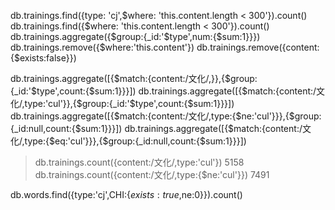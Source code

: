 db.trainings.find({type: 'cj',$where: 'this.content.length < 300'}).count()
db.trainings.find({$where: 'this.content.length < 300'}).count()
db.trainings.aggregate({$group:{_id:'$type',num:{$sum:1}}})
db.trainings.remove({$where:'this.content'})
db.trainings.remove({content: {$exists:false}})

db.trainings.aggregate([{$match:{content:/文化/,}},{$group:{_id:'$type',count:{$sum:1}}}])
db.trainings.aggregate([{$match:{content:/文化/,type:'cul'}},{$group:{_id:'$type',count:{$sum:1}}}])
db.trainings.aggregate([{$match:{content:/文化/,type:{$ne:'cul'}}},{$group:{_id:null,count:{$sum:1}}}])
db.trainings.aggregate([{$match:{content:/文化/,type:{$eq:'cul'}}},{$group:{_id:null,count:{$sum:1}}}])

> db.trainings.count({content:/文化/,type:'cul'})
5158
> db.trainings.count({content:/文化/,type:{$ne:'cul'}})
7491

db.words.find({type:'cj',CHI:{$exists:true,$ne:0}}).count()